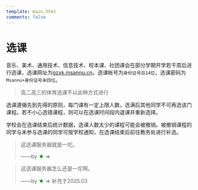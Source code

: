 ```yaml
---
template: main.html
comments: false
---
```


# 选课

音乐、美术、通用技术、信息技术、校本课、社团课会在部分学期开学若干周后进行选课，选课网址为[gzxk.msannu.cn](gzxk.msannu.cn)，选课帐号为`身份证号后14位`，选课密码为`Msannu+身份证号末四位`。

> 高二高三的体育选课不以此种方式进行

选课遵循先到先得的原则，每门课有一定上限人数，选满后其他同学不可再选该门课程。若不小心选错课程，则可以在选课时间段内退课并重新选择。

学校会在选课结束后统计数据，选课人数太少的课程可能会被撤销。被撤销课程的同学与未参与选课的同学可按学校通知，在选课结束后前往教务处进行补选。

> 这选课服务器就是一坨。
> 
> ——by <font color=green>★</font> $\Rightarrow$

> 这选课服务器怎么还是一坨啊。
> 
> ——by <font color=green>★</font> $\Rightarrow$ 补充于2025.03
